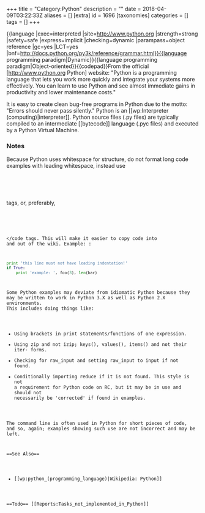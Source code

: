 +++
title = "Category:Python"
description = ""
date = 2018-04-09T03:22:33Z
aliases = []
[extra]
id = 1696
[taxonomies]
categories = []
tags = []
+++

{{language
|exec=interpreted
|site=http://www.python.org
|strength=strong
|safety=safe
|express=implicit
|checking=dynamic
|parampass=object reference
|gc=yes
|LCT=yes
|bnf=http://docs.python.org/py3k/reference/grammar.html}}{{language programming paradigm|Dynamic}}{{language programming paradigm|Object-oriented}}{{codepad}}From the official [http://www.python.org Python] website: "Python is a programming language that lets you work more quickly and integrate your systems more effectively. You can learn to use Python and see almost immediate gains in productivity and lower maintenance costs."

It is easy to create clean bug-free programs in Python due to the motto: "Errors should never pass silently." Python is an [[wp:Interpreter (computing)|interpreter]]. Python source files (.py files) are typically compiled to an intermediate [[bytecode]] language (.pyc files) and executed by a Python Virtual Machine.


### Notes

Because Python uses whitespace for structure, do not format long code examples with leading whitespace, instead use <code><nowiki>
```txt

```
</nowiki></code> tags, or, preferably, <code><nowiki>
```python>
```
</nowiki></code
 tags. This will make it easier to copy code into and out of the wiki. Example:
:
```python
print 'this line must not have leading indentation!'
if True:
    print 'example: ', foo(3), len(bar)
```


Some Python examples may deviate from idiomatic Python because they may be written to work in Python 3.X as well as Python 2.X environments. This includes doing things like:
* Using brackets in print statements/functions of one expression.
* Using zip and not izip; keys(), values(), items() and not their iter- forms.
* Checking for raw_input and setting raw_input to input if not found.
* Conditionally importing reduce if it is not found.
This style is not a requirement for Python code on RC, but it may be in use and should not necessarily be 'corrected' if found in examples.

The command line is often used in Python for short pieces of code, and so, again; examples showing such use are not incorrect and may be left. 

==See Also==
* [[wp:python_(programming_language)|Wikipedia: Python]]

==Todo==
[[Reports:Tasks_not_implemented_in_Python]]

